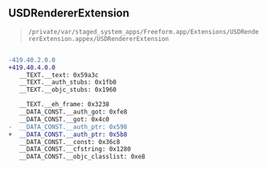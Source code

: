 ## USDRendererExtension

> `/private/var/staged_system_apps/Freeform.app/Extensions/USDRendererExtension.appex/USDRendererExtension`

```diff

-419.40.2.0.0
+419.40.4.0.0
   __TEXT.__text: 0x59a3c
   __TEXT.__auth_stubs: 0x1fb0
   __TEXT.__objc_stubs: 0x1960

   __TEXT.__eh_frame: 0x3238
   __DATA_CONST.__auth_got: 0xfe8
   __DATA_CONST.__got: 0x4c0
-  __DATA_CONST.__auth_ptr: 0x598
+  __DATA_CONST.__auth_ptr: 0x5b8
   __DATA_CONST.__const: 0x36c8
   __DATA_CONST.__cfstring: 0x1280
   __DATA_CONST.__objc_classlist: 0xe8

```
